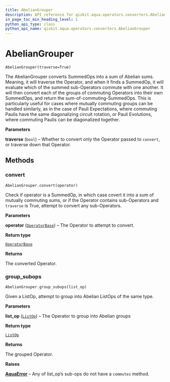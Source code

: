 ```yaml
---
title: AbelianGrouper
description: API reference for qiskit.aqua.operators.converters.AbelianGrouper
in_page_toc_min_heading_level: 1
python_api_type: class
python_api_name: qiskit.aqua.operators.converters.AbelianGrouper
---
```


# AbelianGrouper

<span id="qiskit.aqua.operators.converters.AbelianGrouper" />

`AbelianGrouper(traverse=True)`

The AbelianGrouper converts SummedOps into a sum of Abelian sums. Meaning, it will traverse the Operator, and when it finds a SummedOp, it will evaluate which of the summed sub-Operators commute with one another. It will then convert each of the groups of commuting Operators into their own SummedOps, and return the sum-of-commuting-SummedOps. This is particularly useful for cases where mutually commuting groups can be handled similarly, as in the case of Pauli Expectations, where commuting Paulis have the same diagonalizing circuit rotation, or Pauli Evolutions, where commuting Paulis can be diagonalized together.

**Parameters**

**traverse** (`bool`) – Whether to convert only the Operator passed to `convert`, or traverse down that Operator.

## Methods

### convert

<span id="qiskit.aqua.operators.converters.AbelianGrouper.convert" />

`AbelianGrouper.convert(operator)`

Check if operator is a SummedOp, in which case covert it into a sum of mutually commuting sums, or if the Operator contains sub-Operators and `traverse` is True, attempt to convert any sub-Operators.

**Parameters**

**operator** ([`OperatorBase`](qiskit.aqua.operators.OperatorBase "qiskit.aqua.operators.operator_base.OperatorBase")) – The Operator to attempt to convert.

**Return type**

[`OperatorBase`](qiskit.aqua.operators.OperatorBase "qiskit.aqua.operators.operator_base.OperatorBase")

**Returns**

The converted Operator.

### group\_subops

<span id="qiskit.aqua.operators.converters.AbelianGrouper.group_subops" />

`AbelianGrouper.group_subops(list_op)`

Given a ListOp, attempt to group into Abelian ListOps of the same type.

**Parameters**

**list\_op** ([`ListOp`](qiskit.aqua.operators.list_ops.ListOp "qiskit.aqua.operators.list_ops.list_op.ListOp")) – The Operator to group into Abelian groups

**Return type**

[`ListOp`](qiskit.aqua.operators.list_ops.ListOp "qiskit.aqua.operators.list_ops.list_op.ListOp")

**Returns**

The grouped Operator.

**Raises**

[**AquaError**](qiskit.aqua.AquaError "qiskit.aqua.AquaError") – Any of list\_op’s sub-ops do not have a `commutes` method.

